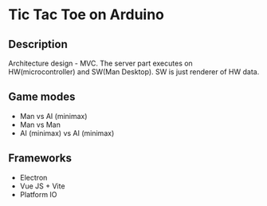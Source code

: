 # Tic Tac Toe on Arduino 

## Description
Architecture design - MVC. 
The server part executes on HW(microcontroller) and SW(Man Desktop). 
SW is just renderer of HW data.

## Game modes
- Man vs AI (minimax)
- Man vs Man
- AI (minimax) vs AI (minimax)

## Frameworks
- Electron
- Vue JS + Vite
- Platform IO
